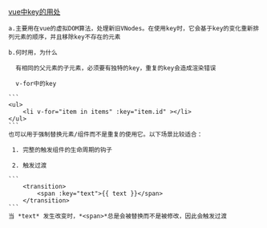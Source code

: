 [vue中key的用处](https://cn.vuejs.org/v2/api/#key)

    a.主要用在vue的虚拟DOM算法，处理新旧VNodes。在使用key时，它会基于key的变化重新排列元素的顺序，并且移除key不存在的元素  

    b.何时用，为什么  

      有相同的父元素的子元素，必须要有独特的key，重复的key会造成渲染错误  
      
      v-for中的key  

    ```
    <ul>
        <li v-for="item in items" :key="item.id" ></li>
    </ul>
    ```
    也可以用于强制替换元素/组件而不是重复的使用它。以下场景比较适合：  

     1. 完整的触发组件的生命周期的钩子  

     2. 触发过渡  

    ```
        <transition>
            <span :key="text">{{ text }}</span>
        </transition>
    ```
    当 *text* 发生改变时，*<span>*总是会被替换而不是被修改，因此会触发过渡
